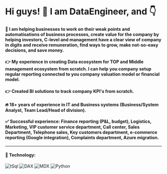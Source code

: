 # Hi guys! 🤝 I am DataEngineer, and 👇

#### 👋 I am helping businesses to work on their weak points and automatisations of business processes, create value for the company by helping investors, C-level and management have a clear view of company in digits and receive remuneration, find ways to grow, make not-so-easy decisions, and save money.

#### 👉 My experience in creating Data ecosystem for TOP and Middle management ecosystem from scratch. I can help you company setup regular reporting connected to you company valuation model or financial model.

#### 👉 Created BI solutions to track company KPI's from scratch.

#### 🔥 18+ years of experience in IT and Business systems (Business/System Analyst, Team Lead/Head of division).

#### ✅ Successful experience: Finance reporting (P&L, budget), Logistics, Marketing, VIP customer service department, Call center, Sales Department, Telephone sales, Key customers department, e-commerce reporting (Google integration), Complaints department, Azure migration.
___

#### 💾 Technology:
![tSql](https://img.shields.io/badge/-tSQL-090909?style=for-the-badge&logo=microsoft&Color=47C5FB)
![DAX](https://img.shields.io/badge/-DAX-090909?style=for-the-badge&logo=DAX&Color=47C5FB)
![MDX](https://img.shields.io/badge/-MDX-090909?style=for-the-badge&logo=MDX&Color=47C5FB)
![Python](https://img.shields.io/badge/-Python-090909?style=for-the-badge&logo=Python&Color=47C5FB)

<!--
**mikhayluk/mikhayluk** is a ✨ _special_ ✨ repository because its `README.md` (this file) appears on your GitHub profile.

Here are some ideas to get you started:

- 🔭 I’m currently working on ...
- 🌱 I’m currently learning ...
- 👯 I’m looking to collaborate on ...
- 🤔 I’m looking for help with ...
- 💬 Ask me about ...
- 📫 How to reach me: ...
- 😄 Pronouns: ...
- ⚡ Fun fact: ...
-->
